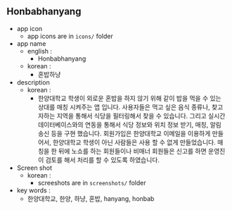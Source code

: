 ## Honbabhanyang

* app icon
  * app icons are in `icons/` folder
* app name 
  * english : 
    * Honbabhanyang
  * korean : 
    * 혼밥하냥
* description 
  * korean : 
    * 한양대학교 학생이 외로운 혼밥을 하지 않기 위해 같이 밥을 먹을 수 있는 상대를 매칭 시켜주는 앱 입니다. 사용자들은 먹고 싶은 음식 종류나, 찾고자하는 지역을 통해서 식당을 필터링해서 찾을 수 있습니다. 그리고 실시간 데이터베이스와의 연동을 통해서 식당 정보와 위치 정보 받기,  매칭, 알림 송신 등을 구현 했습니다. 회원가입은 한양대학교 이메일을 이용하게 만들어서, 한양대학교 학생이 아닌 사람들은 사용 할 수 없게 만들었습니다. 매칭을 한 뒤에 노쇼를 하는 회원들이나 비매너 회원들은 신고를 하면 운영진이 검토를 해서 처리를 할 수 있도록 하였습니다. 
* Screen shot 
  * korean :
    * screeshots are in `screenshots/` folder 
* key words : 
  * 한양대학교, 한양, 하냥, 혼밥, hanyang, honbab 